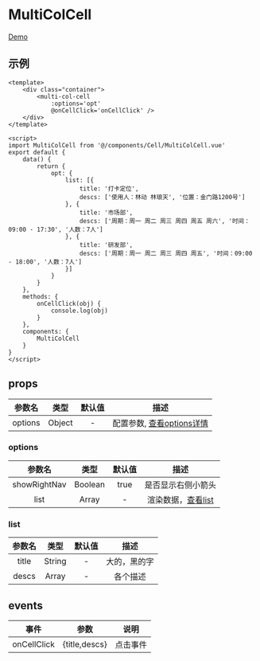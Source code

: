 # MultiColCell
[Demo](http://infozx.gitee.io/infozx_temp/dist/module/multiColCell.html)

## 示例
``` vue{10}
<template>
	<div class="container">
		<multi-col-cell
			:options='opt'
			@onCellClick='onCellClick' />
	</div>
</template>

<script>
import MultiColCell from '@/components/Cell/MultiColCell.vue'
export default {
	data() {
		return {
			opt: {
				list: [{
					title: '打卡定位',
					descs: ['使用人：林动 林琅天', '位置：金门路1200号']
				}, {
					title: '市场部',
					descs: ['周期：周一 周二 周三 周四 周五 周六', '时间：09:00 - 17:30', '人数：7人']
				}, {
					title: '研发部',
					descs: ['周期：周一 周二 周三 周四 周五', '时间：09:00 - 18:00', '人数：7人']
				}]
			}
		}
	},
	methods: {
		onCellClick(obj) {
			console.log(obj)
		}
	},
	components: {
		MultiColCell
	}
}
</script>
```

## props
|参数名|类型|默认值|描述|
|:---:|:---:|:---:|:---:|
|options|Object|-|配置参数, [查看options详情](#options)|

### options
|参数名|类型|默认值|描述|
|:---:|:---:|:---:|:---:|
|showRightNav|Boolean|true|是否显示右侧小箭头|
|list|Array|-|渲染数据，[查看list](#list)|

### list
|参数名|类型|默认值|描述|
|:---:|:---:|:---:|:---:|
|title|String|-|大的，黑的字|
|descs|Array|-|各个描述|

## events
|事件|参数|说明|
|:---:|:---:|:---:|
|onCellClick|{title,descs}|点击事件|